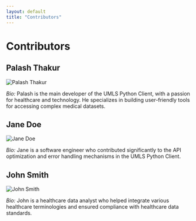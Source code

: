 ```yaml
---
layout: default
title: "Contributors"
---
```


# Contributors

## Palash Thakur

![Palash Thakur](umls-python-client-homepage\images\satoru-gojo-5120x2880-25301.png)

*Bio:* Palash is the main developer of the UMLS Python Client, with a passion for healthcare and technology. He specializes in building user-friendly tools for accessing complex medical datasets.

## Jane Doe

![Jane Doe](images/jane_doe.jpg)

*Bio:* Jane is a software engineer who contributed significantly to the API optimization and error handling mechanisms in the UMLS Python Client.

## John Smith

![John Smith](images/john_smith.jpg)

*Bio:* John is a healthcare data analyst who helped integrate various healthcare terminologies and ensured compliance with healthcare data standards.
